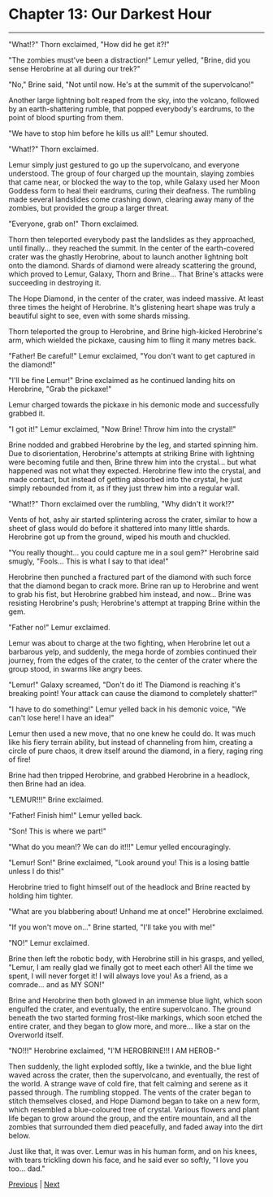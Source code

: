 # Chapter 13: Our Darkest Hour
---

"What!?" Thorn exclaimed, "How did he get it?!"

"The zombies must've been a distraction!" Lemur yelled, "Brine, did you sense Herobrine at all during our trek?"

"No," Brine said, "Not until now. He's at the summit of the supervolcano!"

Another large lightning bolt reaped from the sky, into the volcano, followed by an earth-shattering rumble, that popped everybody's eardrums, to the point of blood spurting from them.

"We have to stop him before he kills us all!" Lemur shouted.

"What!?" Thorn exclaimed.

Lemur simply just gestured to go up the supervolcano, and everyone understood. The group of four charged up the mountain, slaying zombies that came near, or blocked the way to the top, while Galaxy used her Moon Goddess form to heal their eardrums, curing their deafness. The rumbling made several landslides come crashing down, clearing away many of the zombies, but provided the group a larger threat.

"Everyone, grab on!" Thorn exclaimed.

Thorn then teleported everybody past the landslides as they approached, until finally... they reached the summit. In the center of the earth-covered crater was the ghastly Herobrine, about to launch another lightning bolt onto the diamond. Shards of diamond were already scattering the ground, which proved to Lemur, Galaxy, Thorn and Brine... That Brine's attacks were succeeding in destroying it.

The Hope Diamond, in the center of the crater, was indeed massive. At least three times the height of Herobrine. It's glistening heart shape was truly a beautiful sight to see, even with some shards missing.

Thorn teleported the group to Herobrine, and Brine high-kicked Herobrine's arm, which wielded the pickaxe, causing him to fling it many metres back.

"Father! Be careful!" Lemur exclaimed, "You don't want to get captured in the diamond!"

"I'll be fine Lemur!" Brine exclaimed as he continued landing hits on Herobrine, "Grab the pickaxe!"

Lemur charged towards the pickaxe in his demonic mode and successfully grabbed it.

"I got it!" Lemur exclaimed, "Now Brine! Throw him into the crystal!"

Brine nodded and grabbed Herobrine by the leg, and started spinning him. Due to disorientation, Herobrine's attempts at striking Brine with lightning were becoming futile and then, Brine threw him into the crystal... but what happened was not what they expected. Herobrine flew into the crystal, and made contact, but instead of getting absorbed into the crystal, he just simply rebounded from it, as if they just threw him into a regular wall.

"What!?" Thorn exclaimed over the rumbling, "Why didn't it work!?"

Vents of hot, ashy air started splintering across the crater, similar to how a sheet of glass would do before it shattered into many little shards. Herobrine got up from the ground, wiped his mouth and chuckled.

"You really thought... you could capture me in a soul gem?" Herobrine said smugly, "Fools... This is what I say to that idea!"

Herobrine then punched a fractured part of the diamond with such force that the diamond began to crack more. Brine ran up to Herobrine and went to grab his fist, but Herobrine grabbed him instead, and now... Brine was resisting Herobrine's push; Herobrine's attempt at trapping Brine within the gem.

"Father no!" Lemur exclaimed.

Lemur was about to charge at the two fighting, when Herobrine let out a barbarous yelp, and suddenly, the mega horde of zombies continued their journey, from the edges of the crater, to the center of the crater where the group stood, in swarms like angry bees.

"Lemur!" Galaxy screamed, "Don't do it! The Diamond is reaching it's breaking point! Your attack can cause the diamond to completely shatter!"

"I have to do something!" Lemur yelled back in his demonic voice, "We can't lose here! I have an idea!"

Lemur then used a new move, that no one knew he could do. It was much like his fiery terrain ability, but instead of channeling from him, creating a circle of pure chaos, it drew itself around the diamond, in a fiery, raging ring of fire!

Brine had then tripped Herobrine, and grabbed Herobrine in a headlock, then Brine had an idea.

"LEMUR!!!" Brine exclaimed.

"Father! Finish him!" Lemur yelled back.

"Son! This is where we part!"

"What do you mean!? We can do it!!!" Lemur yelled encouragingly.

"Lemur! Son!" Brine exclaimed, "Look around you! This is a losing battle unless I do this!"

Herobrine tried to fight himself out of the headlock and Brine reacted by holding him tighter.

"What are you blabbering about! Unhand me at once!" Herobrine exclaimed.

"If you won't move on..." Brine started, "I'll take you with me!"

"NO!" Lemur exclaimed.

Brine then left the robotic body, with Herobrine still in his grasps, and yelled, "Lemur, I am really glad we finally got to meet each other! All the time we spent, I will never forget it! I will always love you! As a friend, as a comrade... and as MY SON!"

Brine and Herobrine then both glowed in an immense blue light, which soon engulfed the crater, and eventually, the entire supervolcano. The ground beneath the two started forming frost-like markings, which soon etched the entire crater, and they began to glow more, and more... like a star on the Overworld itself.

"NO!!!" Herobrine exclaimed, "I'M HEROBRINE!!! I AM HEROB-"

Then suddenly, the light exploded softly, like a twinkle, and the blue light waved across the crater, then the supervolcano, and eventually, the rest of the world. A strange wave of cold fire, that felt calming and serene as it passed through. The rumbling stopped. The vents of the crater began to stitch themselves closed, and Hope Diamond began to take on a new form, which resembled a blue-coloured tree of crystal. Various flowers and plant life began to grow around the group, and the entire mountain, and all the zombies that surrounded them died peacefully, and faded away into the dirt below.

Just like that, it was over. Lemur was in his human form, and on his knees, with tears trickling down his face, and he said ever so softly, "I love you too... dad."



[Previous](https://lemurkolachnik.github.io/Legend-of-Lemur/pages/book_2_chapters/12) | [Next](https://lemurkolachnik.github.io/Legend-of-Lemur/pages/book_2_chapters/14)
